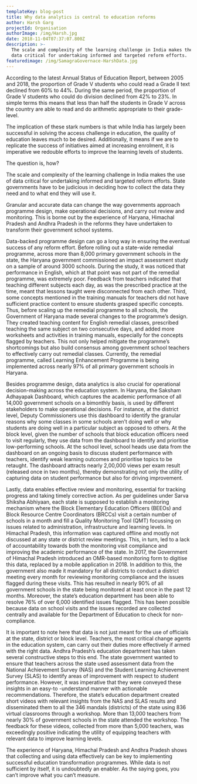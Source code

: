 ```yaml
---
templateKey: blog-post
title: Why data analytics is central to education reforms
author: Harsh Garg
projectId: Organisation
authorImage: /img/Harsh.jpg
date: 2018-11-04T07:37:07.800Z
description: >-
  The scale and complexity of the learning challenge in India makes the use of
  data critical for undertaking informed and targeted reform efforts.
featuredimage: /img/SamagraGovernace-HarshData.jpg
---
```

<p> <p>According to the latest Annual Status of Education Report, between 2005 and 2018, the proportion of Grade V students who could read a Grade II text declined from 60% to 44%. During the same period, the proportion of Grade V students who could do division declined from 42% to 23%. In simple terms this means that less than half the students in Grade V across the country are able to read and do arithmetic appropriate to their grade-level.</p><p>The implication of these stark numbers is that while India has largely been successful in solving the access challenge in education, the quality of education leaves much to be desired. Additionally, it means if we are to replicate the success of initiatives aimed at increasing enrolment, it is imperative we redouble efforts to improve the learning levels of students.</p><p>The question is, how?</p><p>The scale and complexity of the learning challenge in India makes the use of data critical for undertaking informed and targeted reform efforts. State governments have to be judicious in deciding how to collect the data they need and to what end they will use it.</p><p>Granular and accurate data can change the way governments approach programme design, make operational decisions, and carry out review and monitoring. This is borne out by the experience of Haryana, Himachal Pradesh and Andhra Pradesh in the reforms they have undertaken to transform their government school systems.</p><p>Data-backed programme design can go a long way in ensuring the eventual success of any reform effort. Before rolling out a state-wide remedial programme, across more than 8,000 primary government schools in the state, the Haryana government commissioned an impact assessment study on a sample of around 3000 schools. During the study, it was noticed that performance in English, which at that point was not part of the remedial programme, was extremely poor. Feedback from teachers indicated that teaching different subjects each day, as was the prescribed practice at the time, meant that lessons taught were disconnected from each other. Third, some concepts mentioned in the training manuals for teachers did not have sufficient practice content to ensure students grasped specific concepts. Thus, before scaling up the remedial programme to all schools, the Government of Haryana made several changes to the programme&rsquo;s design. They created teaching content for English remedial classes, prescribed teaching the same subject on two consecutive days, and added more worksheets and activities in training manuals, especially for the concepts flagged by teachers. This not only helped mitigate the programme&rsquo;s shortcomings but also build consensus among government school teachers to effectively carry out remedial classes. Currently, the remedial programme, called Learning Enhancement Programme is being implemented across nearly 97% of all primary government schools in Haryana.</p><p>Besides programme design, data analytics is also crucial for operational decision-making across the education system. In Haryana, the Saksham Adhayapak Dashboard, which captures the academic performance of all 14,000 government schools on a bimonthly basis, is used by different stakeholders to make operational decisions. For instance, at the district level, Deputy Commissioners use this dashboard to identify the granular reasons why some classes in some schools aren&rsquo;t doing well or why students are doing well in a particular subject as opposed to others. At the block level, given the number of schools that block education officers need to visit regularly, they use data from the dashboard to identify and prioritise low-performing schools. At the school level, school heads use data from the dashboard on an ongoing basis to discuss student performance with teachers, identify weak learning outcomes and prioritise topics to be retaught. The dashboard attracts nearly 2,00,000 views per exam result (released once in two months), thereby demonstrating not only the utility of capturing data on student performance but also for driving improvement.</p><p>Lastly, data enables effective review and monitoring, essential for tracking progress and taking timely corrective action. As per guidelines under Sarva Shiksha Abhiyaan, each state is supposed to establish a monitoring mechanism where the Block Elementary Education Officers (BEEOs) and Block Resource Centre Coordinators (BRCCs) visit a certain number of schools in a month and fill a Quality Monitoring Tool (QMT) focussing on issues related to administration, infrastructure and learning levels. In Himachal Pradesh, this information was captured offline and mostly not discussed at any state or district review meetings. This, in turn, led to a lack of accountability towards both the monitoring visit compliance and improving the academic performance of the state. In 2017, the Government of Himachal Pradesh introduced an OMR-based monitoring form to digitise this data, replaced by a mobile application in 2018. In addition to this, the government also made it mandatory for all districts to conduct a district meeting every month for reviewing monitoring compliance and the issues flagged during these visits. This has resulted in nearly 90% of all government schools in the state being monitored at least once in the past 12 months. Moreover, the state&rsquo;s education department has been able to resolve 76% of over 6,000 identified issues flagged. This has been possible because data on school visits and the issues recorded are collected centrally and available for the Department of Education to check for non-compliance.</p><p>It is important to note here that data is not just meant for the use of officials at the state, district or block level. Teachers, the most critical change agents in the education system, can carry out their duties more effectively if armed with the right data. Andhra Pradesh&rsquo;s education department has taken several constructive steps to this end. The state government wanted to ensure that teachers across the state used assessment data from the National Achievement Survey (NAS) and the Student Learning Achievement Survey (SLAS) to identify areas of improvement with respect to student performance. However, it was imperative that they were conveyed these insights in an easy-to -understand manner with actionable recommendations. Therefore, the state&rsquo;s education department created short videos with relevant insights from the NAS and SLAS results and disseminated them to all the 346 mandals (districts) of the state using 836 virtual classrooms through a workshop. More than 13,000 teachers from nearly 30% of government schools in the state attended the workshop. The feedback for these videos, collected from more than 5,000 teachers, was exceedingly positive indicating the utility of equipping teachers with relevant data to improve learning levels.</p><p>The experience of Haryana, Himachal Pradesh and Andhra Pradesh shows that collecting and using data effectively can be key to implementing successful education transformation programmes. While data is not sufficient by itself, it is undoubtedly an enabler. As the saying goes, you can&rsquo;t improve what you can&rsquo;t measure.</p>
